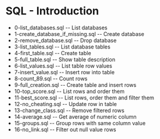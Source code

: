 # SQL - Introduction
- 0-list_databases.sql -- List databases 
- 1-create_database_if_missing.sql -- Create database
- 2-remove_database.sql -- Drop database
- 3-list_tables.sql -- List database tables
- 4-first_table.sql -- Create table
- 5-full_table.sql -- Show table description
- 6-list_values.sql -- List table row values
- 7-insert_value.sql -- Insert row into table
- 8-count_89.sql -- Count rows
- 9-full_creation.sql -- Create table and insert rows
- 10-top_score.sql -- List rows and order them
- 11-best_score.sql -- List rows, order them and filter them
- 12-no_cheating.sql -- Update row in table
- 13-change_class.sql -- Remove filtered rows
- 14-average.sql -- Get average of numeric column
- 15-groups.sql -- Group rows with same column value
- 16-no_link.sql -- Filter out null value rows

